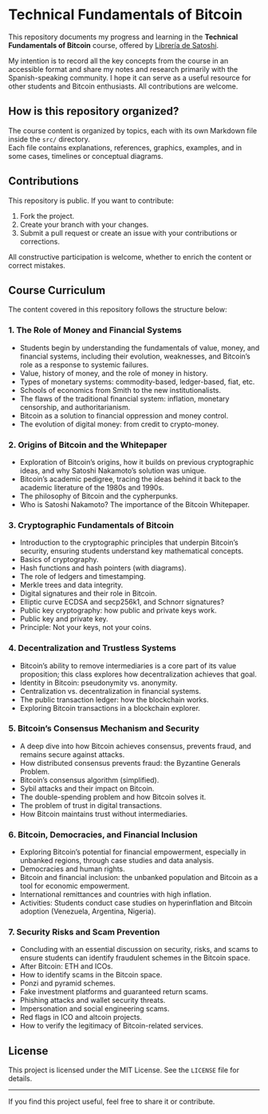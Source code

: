 # Technical Fundamentals of Bitcoin

This repository documents my progress and learning in the **Technical Fundamentals of Bitcoin** course, offered by [Librería de Satoshi](https://github.com/LibreriadeSatoshi).

My intention is to record all the key concepts from the course in an accessible format and share my notes and research primarily with the Spanish-speaking community. I hope it can serve as a useful resource for other students and Bitcoin enthusiasts. All contributions are welcome.

## How is this repository organized?

The course content is organized by topics, each with its own Markdown file inside the `src/` directory.  
Each file contains explanations, references, graphics, examples, and in some cases, timelines or conceptual diagrams.

## Contributions

This repository is public. If you want to contribute:

1. Fork the project.
2. Create your branch with your changes.
3. Submit a pull request or create an issue with your contributions or corrections.

All constructive participation is welcome, whether to enrich the content or correct mistakes.

## Course Curriculum

The content covered in this repository follows the structure below:

### 1. The Role of Money and Financial Systems

- Students begin by understanding the fundamentals of value, money, and financial systems, including their evolution, weaknesses, and Bitcoin’s role as a response to systemic failures.
- Value, history of money, and the role of money in history.
- Types of monetary systems: commodity-based, ledger-based, fiat, etc.
- Schools of economics from Smith to the new institutionalists.
- The flaws of the traditional financial system: inflation, monetary censorship, and authoritarianism.
- Bitcoin as a solution to financial oppression and money control.
- The evolution of digital money: from credit to crypto-money.

### 2. Origins of Bitcoin and the Whitepaper

- Exploration of Bitcoin’s origins, how it builds on previous cryptographic ideas, and why Satoshi Nakamoto’s solution was unique.
- Bitcoin’s academic pedigree, tracing the ideas behind it back to the academic literature of the 1980s and 1990s.
- The philosophy of Bitcoin and the cypherpunks.
- Who is Satoshi Nakamoto? The importance of the Bitcoin Whitepaper.

### 3. Cryptographic Fundamentals of Bitcoin

- Introduction to the cryptographic principles that underpin Bitcoin’s security, ensuring students understand key mathematical concepts.
- Basics of cryptography.
- Hash functions and hash pointers (with diagrams).
- The role of ledgers and timestamping.
- Merkle trees and data integrity.
- Digital signatures and their role in Bitcoin.
- Elliptic curve ECDSA and secp256k1, and Schnorr signatures?
- Public key cryptography: how public and private keys work.
- Public key and private key.
- Principle: Not your keys, not your coins.

### 4. Decentralization and Trustless Systems

- Bitcoin’s ability to remove intermediaries is a core part of its value proposition; this class explores how decentralization achieves that goal.
- Identity in Bitcoin: pseudonymity vs. anonymity.
- Centralization vs. decentralization in financial systems.
- The public transaction ledger: how the blockchain works.
- Exploring Bitcoin transactions in a blockchain explorer.

### 5. Bitcoin’s Consensus Mechanism and Security

- A deep dive into how Bitcoin achieves consensus, prevents fraud, and remains secure against attacks.
- How distributed consensus prevents fraud: the Byzantine Generals Problem.
- Bitcoin’s consensus algorithm (simplified).
- Sybil attacks and their impact on Bitcoin.
- The double-spending problem and how Bitcoin solves it.
- The problem of trust in digital transactions.
- How Bitcoin maintains trust without intermediaries.

### 6. Bitcoin, Democracies, and Financial Inclusion

- Exploring Bitcoin’s potential for financial empowerment, especially in unbanked regions, through case studies and data analysis.
- Democracies and human rights.
- Bitcoin and financial inclusion: the unbanked population and Bitcoin as a tool for economic empowerment.
- International remittances and countries with high inflation.
- Activities: Students conduct case studies on hyperinflation and Bitcoin adoption (Venezuela, Argentina, Nigeria).

### 7. Security Risks and Scam Prevention

- Concluding with an essential discussion on security, risks, and scams to ensure students can identify fraudulent schemes in the Bitcoin space.
- After Bitcoin: ETH and ICOs.
- How to identify scams in the Bitcoin space.
- Ponzi and pyramid schemes.
- Fake investment platforms and guaranteed return scams.
- Phishing attacks and wallet security threats.
- Impersonation and social engineering scams.
- Red flags in ICO and altcoin projects.
- How to verify the legitimacy of Bitcoin-related services.

## License

This project is licensed under the MIT License. See the `LICENSE` file for details.

---

If you find this project useful, feel free to share it or contribute.
